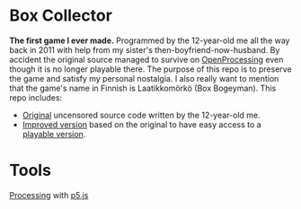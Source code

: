 # Box Collector
**The first game I ever made.** Programmed by the 12-year-old me all the way back in 2011 with help from my sister's then-boyfriend-now-husband. By accident the original source managed to survive on [OpenProcessing](https://openprocessing.org/sketch/47537) even though it is no longer playable there. The purpose of this repo is to preserve the game and satisfy my personal nostalgia. I also really want to mention that the game's name in Finnish is Laatikkomörkö (Box Bogeyman). This repo includes:
- [Original](/original/original.pde) uncensored source code written by the 12-year-old me.
- [Improved version](/docs/docs.js) based on the original to have easy access to a [playable version](https://harju.io/box-game/).

# Tools
[Processing](https://processing.org/) with [p5.js](https://p5js.org/)
